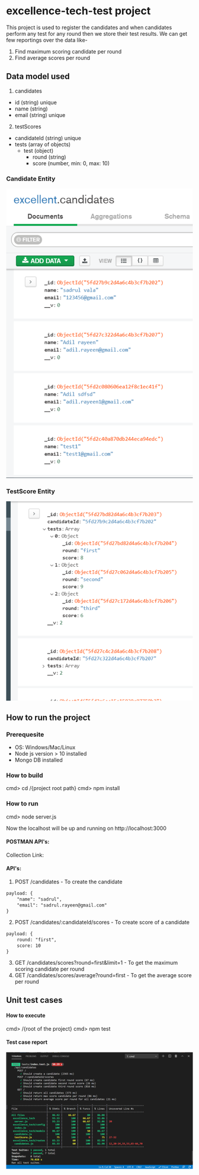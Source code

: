 # excellence-tech-test project

This project is used to register the candidates and when candidates perform any test for any round then we store their test results. We can get few reportings over the data like-
1. Find maximum scoring candidate per round
2. Find average scores per round

## Data model used
1. candidates

- id (string) unique
- name (string)
- email (string) unique

2. testScores

- candidateId (string) unique
- tests (array of objects)
    - test (object)
        - round (string)
        - score (number, min: 0, max: 10)


### Candidate Entity


![candidate](./docs/images/candidate_data_model.png)


### TestScore Entity


![testScore](./docs/images/testscore_data_model.png)


## How to run the project

### Prerequesite
- OS: Windows/Mac/Linux
- Node js version > 10 installed
- Mongo DB installed


### How to build
cmd> cd /{project root path}
cmd> npm install

### How to run
cmd> node server.js

Now the localhost will be up and running on http://localhost:3000

#### POSTMAN API's:
Collection Link: 

#### API's:
1. POST /candidates - To create the candidate
```
payload: {
    "name": "sadrul",
    "email": "sadrul.rayeen@gmail.com"
}
```
2. POST /candidates/:candidateId/scores - To create score of a candidate
```
payload: {
    round: "first",
    score: 10
}
```
3. GET /candidates/scores?round=first&limit=1 - To get the maximum scoring candidate per round
4. GET /candidates/scores/average?round=first - To get the average score per round


## Unit test cases

#### How to execute
cmd> /{root of the project}
cmd> npm test

#### Test case report


![unittestcase](./docs/images/unit_test_cases_run_result.png)